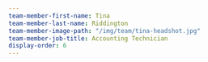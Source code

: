 ```yaml
---
team-member-first-name: Tina
team-member-last-name: Riddington
team-member-image-path: "/img/team/tina-headshot.jpg"
team-member-job-title: Accounting Technician
display-order: 6
---
```


